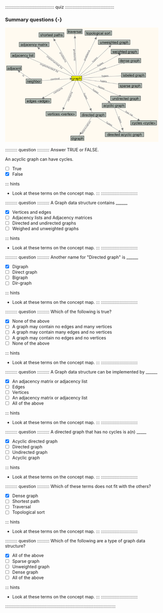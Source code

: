 
:::::::::::::::::::::::::::::::::::::::: quiz ::::::::::::::::::::::::::::::::::::::::
### Summary questions {-}


![A concept map for the term "graph"](images/GraphCM.png)

:::::::::: question ::::::::::
Answer TRUE or FALSE.

An acyclic graph can have cycles.

- [ ] True
- [x] False

::: hints
- Look at these terms on the concept map.
:::
::::::::::::::::::::::::::::::



:::::::::: question ::::::::::
A Graph data structure contains ______

- [x] Vertices and edges
- [ ] Adjacency lists and Adjacency matrices
- [ ] Directed and undirected graphs
- [ ] Weighed and unweighted graphs

::: hints
- Look at these terms on the concept map.
:::
::::::::::::::::::::::::::::::



:::::::::: question ::::::::::
Another name for "Directed graph" is ______

- [x] Digraph
- [ ] Direct graph
- [ ] Bigraph
- [ ] Dir-graph

::: hints
- Look at these terms on the concept map.
:::
::::::::::::::::::::::::::::::



:::::::::: question ::::::::::
Which of the following is true?

- [x] None of the above
- [ ] A graph may contain no edges and many vertices
- [ ] A graph may contain many edges and no vertices
- [ ] A graph may contain no edges and no vertices
- [ ] None of the above

::: hints
- Look at these terms on the concept map.
:::
::::::::::::::::::::::::::::::



:::::::::: question ::::::::::
A Graph data structure can be implemented by ______

- [x] An adjacency matrix or adjacency list
- [ ] Edges
- [ ] Vertices
- [ ] An adjacency matrix or adjacency list
- [ ] All of the above

::: hints
- Look at these terms on the concept map.
:::
::::::::::::::::::::::::::::::



:::::::::: question ::::::::::
A directed graph that has no cycles is a(n) _____

- [x] Acyclic directed graph
- [ ] Directed graph
- [ ] Undirected graph
- [ ] Acyclic graph

::: hints
- Look at these terms on the concept map.
:::
::::::::::::::::::::::::::::::



:::::::::: question ::::::::::
Which of these terms does not fit with the others?

- [x] Dense graph
- [ ] Shortest path
- [ ] Traversal
- [ ] Topological sort

::: hints
- Look at these terms on the concept map.
:::
::::::::::::::::::::::::::::::



:::::::::: question ::::::::::
Which of the following are a type of graph data structure?

- [x] All of the above
- [ ] Sparse graph
- [ ] Unweighted graph
- [ ] Dense graph
- [ ] All of the above

::: hints
- Look at these terms on the concept map.
:::
::::::::::::::::::::::::::::::

::::::::::::::::::::::::::::::::::::::::::::::::::::::::::::::::::::::::::::::::::::::::::

